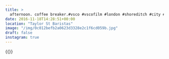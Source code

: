```yaml
---
title: >
  afternoon. coffee breaker.#vsco #vscofilm #london #shoreditch #city #streetphotography
date: 2016-11-18T14:28:51+00:00
location: "Taylor St Baristas"
image: "/img/0c012befb2a0623d3328e2c1f6cd059b.jpg"
draft: false
instagram: true
---
```


{{<photo src="/img/0c012befb2a0623d3328e2c1f6cd059b.jpg">}}
